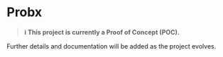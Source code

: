 # Probx

> **ℹ️ This project is currently a Proof of Concept (POC).**

Further details and documentation will be added as the project evolves.